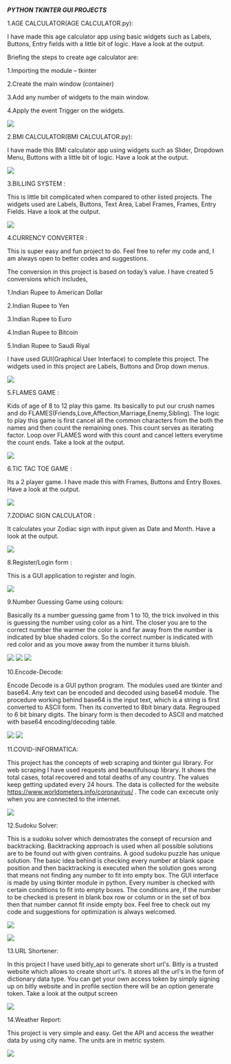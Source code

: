 *****PYTHON TKINTER GUI PROJECTS*****

1.AGE CALCULATOR(AGE CALCULATOR.py):

I have made this age calculator app using basic widgets such as Labels, Buttons, Entry fields with a little bit of logic. Have a look at the output.

Briefing the steps to create age calculator are:

1.Importing the module – tkinter

2.Create the main window (container)

3.Add any number of widgets to the main window.

4.Apply the event Trigger on the widgets.


![](age.jpg)



2.BMI CALCULATOR(BMI CALCULATOR.py):

I have made this BMI calculator app using widgets such as Slider, Dropdown Menu, Buttons with a little bit of logic. Have a look at the output.

![](bmi.jpg)

3.BILLING SYSTEM : 

This is little bit complicated when compared to other listed projects. The widgets used are Labels, Buttons, Text Area, Label Frames, Frames, Entry Fields. Have a look at the output.

![](bill.jpg)

4.CURRENCY CONVERTER :

This is super easy and fun project to do. Feel free to refer my code and, I am always open to better codes and suggestions.

The conversion in this project is based on today’s value. I have created 5 conversions which includes,

1.Indian Rupee to American Dollar

2.Indian Rupee to Yen

3.Indian Rupee to Euro

4.Indian Rupee to Bitcoin

5.Indian Rupee to Saudi Riyal

I have used GUI(Graphical User Interface) to complete this project. The widgets used in this project are Labels, Buttons and Drop down menus.


![](currency.jpg)



5.FLAMES GAME : 

Kids of age of 8 to 12 play this game. Its basically to put our crush names and do FLAMES(Friends,Love,Affection,Marriage,Enemy,Sibling). The logic to play this game is first cancel all the common characters from the both the names and then count the remaining ones. This count serves as iterating factor. Loop over FLAMES word with this count and cancel letters everytime the count ends. Take a look at the output.

![](flames.jpg)

6.TIC TAC TOE GAME : 

Its a 2 player game. I have made this with Frames, Buttons and Entry Boxes. Have a look at the output.

![](tic.jpg)

7.ZODIAC SIGN CALCULATOR : 

It calculates your Zodiac sign with input given as Date and Month. Have a look at the output.

![](zodiac-sign.jpg)

8.Register/Login form : 

This is a GUI application to register and login.

![](forms.png)

9.Number Guessing Game using colours:

Basically its a number guessing game from 1 to 10, the trick involved in this is guessing the number using color as a hint. The closer you are to the correct number the warmer
the color is and far away from the number is indicated by blue shaded colors. So the correct number is indicated with red color and as you move away from the number it turns bluish. 

![](color.png)
![](color1.png)
![](color2.png)

10.Encode-Decode:

Encode Decode is a GUI python program. The modules used are tkinter and base64. Any text can be encoded and decoded using base64 module. The procedure working behind base64 is the input text, which is a string is first converted to ASCII form. Then its converted to 8bit binary data. Regrouped to 6 bit binary digits. The binary form is then decoded to ASCII and matched with base64 encoding/decoding table.

![](encode.png)
![](decode.png)

11.COVID-INFORMATICA:

This project has the concepts of web scraping and tkinter gui library. For web scraping I have used requests and beautifulsoup library. It shows the total cases, total recovered and total deaths of any country.  The values keep getting updated every 24 hours. The data is collected for the website https://www.worldometers.info/coronavirus/  . The code can excecute only when you are connected to the internet.

![](covid-web.png)


12.Sudoku Solver:
 
This is a sudoku solver which demostrates the consept of recursion and backtracking. Backtracking approach is used when all possible solutions are to be found out with given contrains. A good sudoku puzzle has unique solution. The basic idea behind is checking every number at blank space position and then backtracking is executed when the solution goes wrong that means not finding any number to fit into empty box. The GUI interface is made by using tkinter module in python. Every number is checked with certain conditions to fit into empty boxes. The conditions are, if the number to be checked is present in blank box row or column or in the set of box then that number cannot fit inside empty box. 
Feel free to check out my code and suggestions for optimization is always welcomed.

![](sudoku1.png)

![](sudoku2.png)

13.URL Shortener:

In this project I have used bitly_api to generate short url's. Bitly is a trusted website which allows to create short url's. It stores all the url's in the form of dictionary data type. You can get your own access token by simply signing up on bitly website and in profile section there will be an option generate token. Take a look at the output screen

![](url_short.png)

14.Weather Report:

This project is very simple and easy. Get the API and access the weather data by using city name. The units are in metric system.

![](weather.png)



